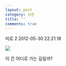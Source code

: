 ```yaml
---
layout: post
category: 사진
title: ''
comments: true
---
```

미로 2
2012-05-30 22:21:18


  

![][link0]

  

이 건 어디로 가는 길일까?


[link0]:https://t1.daumcdn.net/cfile/tistory/135890464FC61EC433
